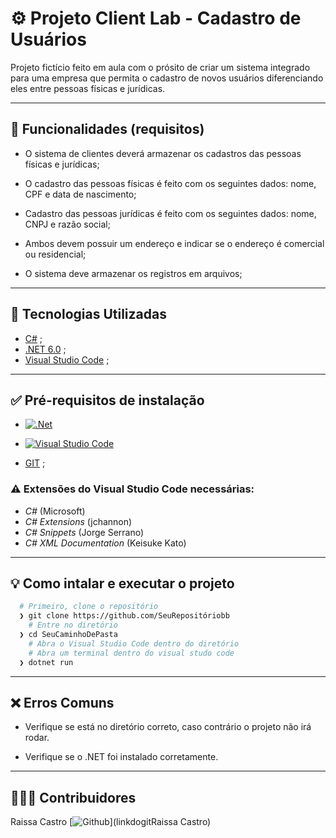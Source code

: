 # ⚙️ Projeto Client Lab - Cadastro de Usuários  

Projeto fictício feito em aula com o prósito de criar um sistema integrado para uma empresa que permita o cadastro de novos usuários diferenciando eles entre pessoas físicas e jurídicas.

---

## 📝 Funcionalidades (requisitos)  

- O sistema de clientes deverá armazenar os cadastros das pessoas físicas e jurídicas;

- O cadastro das pessoas físicas é feito com os seguintes dados: nome, CPF e data de nascimento;

- Cadastro das pessoas jurídicas é feito com os seguintes dados: nome, CNPJ e razão social;

- Ambos devem possuir um endereço e indicar se o endereço é comercial ou residencial;

- O sistema deve armazenar os registros em arquivos;

--- 

## 🔧 Tecnologias Utilizadas  

- [C#](https://docs.microsoft.com/pt-br/dotnet/csharp/) ;
- [.NET 6.0](https://dotnet.microsoft.com/download) ;
- [Visual Studio Code](https://code.visualstudio.com/) ;  

---

## ✅ Pré-requisitos de instalação  

+ [![.Net](https://img.shields.io/badge/.NET-5C2D91?style=for-the-badge&logo=.net&logoColor=white)](https://dotnet.microsoft.com/en-us/download)  

+ [![Visual Studio Code](https://img.shields.io/badge/Visual%20Studio%20Code-0078d7.svg?style=for-the-badge&logo=visual-studio-code&logoColor=white)](https://code.visualstudio.com/)  

+ [GIT](https://git-scm.com/downloads) ;

### ⚠️ Extensões do Visual Studio Code necessárias:

- *C#* (Microsoft)
- *C# Extensions* (jchannon)
- *C# Snippets* (Jorge Serrano)
- *C# XML Documentation* (Keisuke Kato) 

---

## 💡 Como intalar e executar o projeto  

```bash
  # Primeiro, clone o repositório
  ❯ git clone https://github.com/SeuRepositóriobb
	# Entre no diretório
  ❯ cd SeuCaminhoDePasta
	# Abra o Visual Studio Code dentro do diretório
	# Abra um terminal dentro do visual studo code
  ❯ dotnet run
```

---

## ❌ Erros Comuns

- Verifique se está no diretório correto, caso contrário o projeto não irá rodar.

- Verifique se o .NET foi instalado corretamente.

---

## 🧑🏼‍💻 Contribuidores  

Raissa Castro [![Github](https://img.shields.io/badge/GitHub-100000?style=for-the-badge&logo=github&logoColor=white)](linkdogitRaissa Castro)